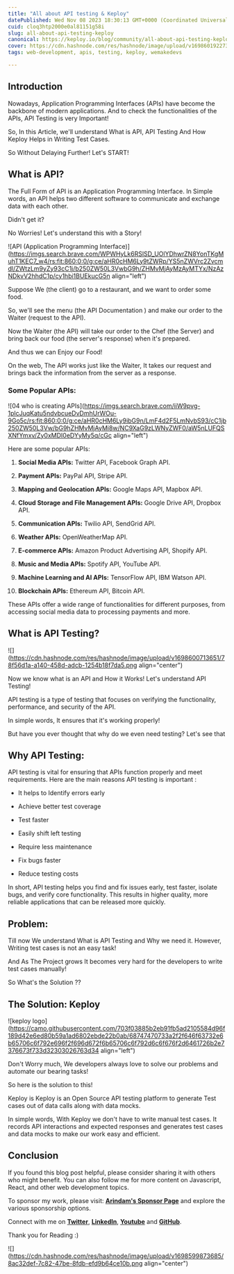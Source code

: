 ```yaml
---
title: "All about API testing & Keploy"
datePublished: Wed Nov 08 2023 18:30:13 GMT+0000 (Coordinated Universal Time)
cuid: cloq3htp2000e0al81151g58i
slug: all-about-api-testing-keploy
canonical: https://keploy.io/blog/community/all-about-api-testing-keploy
cover: https://cdn.hashnode.com/res/hashnode/image/upload/v1698601922731/4dfb30c7-21ad-42ba-9042-9400210f0b5c.png
tags: web-development, apis, testing, keploy, wemakedevs

---
```


## Introduction

Nowadays, Application Programming Interfaces (APIs) have become the backbone of modern applications. And to check the functionalities of the APIs, API Testing is very Important!

So, In this Article, we'll understand What is API, API Testing And How Keploy Helps in Writing Test Cases.

So Without Delaying Further! Let's START!

## What is API?

The Full Form of API is an Application Programming Interface. In Simple words, an API helps two different software to communicate and exchange data with each other.

Didn't get it?

No Worries! Let's understand this with a Story!

![API (Application Programming Interface)](https://imgs.search.brave.com/WPWHyLk6RSlSD_UOlYDhwrZN8YonTKgMuhT1KEC7_w4/rs:fit:860:0:0/g:ce/aHR0cHM6Ly9tZWRp/YS5nZWVrc2Zvcmdl/ZWtzLm9yZy93cC1j/b250ZW50L3VwbG9h/ZHMvMjAyMzAyMTYx/NzAzNDkvV2hhdC1p/cy1hbi1BUEkucG5n align="left")

Suppose We (the client) go to a restaurant, and we want to order some food.

So, we'll see the menu (the API Documentation ) and make our order to the Waiter (request to the API).

Now the Waiter (the API) will take our order to the Chef (the Server) and bring back our food (the server's response) when it's prepared.

And thus we can Enjoy our Food!

On the web, The API works just like the Waiter, It takes our request and brings back the information from the server as a response.

### Some Popular APIs:

![04 who is creating APIs](https://imgs.search.brave.com/iiW9pvg-1plcJuqKatu5ndvbcueDvDmhUrWOu-9Go5c/rs:fit:860:0:0/g:ce/aHR0cHM6Ly9ibG9n/LmF4d2F5LmNvbS93/cC1jb250ZW50L3Vw/bG9hZHMvMjAyMi8w/NC9XaG9zLWNyZWF0/aW5nLUFQSXNfYmxv/Zy0xMDI0eDYyMy5q/cGc align="left")

Here are some popular APIs:

1. **Social Media APIs:** Twitter API, Facebook Graph API.
    
2. **Payment APIs:** PayPal API, Stripe API.
    
3. **Mapping and Geolocation APIs:** Google Maps API, Mapbox API.
    
4. **Cloud Storage and File Management APIs:** Google Drive API, Dropbox API.
    
5. **Communication APIs:** Twilio API, SendGrid API.
    
6. **Weather APIs:** OpenWeatherMap API.
    
7. **E-commerce APIs:** Amazon Product Advertising API, Shopify API.
    
8. **Music and Media APIs:** Spotify API, YouTube API.
    
9. **Machine Learning and AI APIs:** TensorFlow API, IBM Watson API.
    
10. **Blockchain APIs:** Ethereum API, Bitcoin API.
    

These APIs offer a wide range of functionalities for different purposes, from accessing social media data to processing payments and more.

## What is API Testing?

![](https://cdn.hashnode.com/res/hashnode/image/upload/v1698600713651/78f56d1a-a140-458d-adcb-1254b18f7da5.png align="center")

Now we know what is an API and How it Works! Let's understand API Testing!

API testing is a type of testing that focuses on verifying the functionality, performance, and security of the API.

In simple words, It ensures that it's working properly!

But have you ever thought that why do we even need testing? Let's see that

## Why API Testing:

API testing is vital for ensuring that APIs function properly and meet requirements. Here are the main reasons API testing is important :

* It helps to Identify errors early
    
* Achieve better test coverage
    
* Test faster
    
* Easily shift left testing
    
* Require less maintenance
    
* Fix bugs faster
    
* Reduce testing costs
    

In short, API testing helps you find and fix issues early, test faster, isolate bugs, and verify core functionality. This results in higher quality, more reliable applications that can be released more quickly.

## Problem:

Till now We understand What is API Testing and Why we need it. However, Writing test cases is not an easy task!

And As The Project grows It becomes very hard for the developers to write test cases manually!

So What's the Solution ??

## The Solution: Keploy

![keploy logo](https://camo.githubusercontent.com/703f03885b2eb91fb5ad2105584d96f189d42e6ed80b59a1ad6802ebde22b0ab/68747470733a2f2f646f63732e6b65706c6f792e696f2f696d672f6b65706c6f792d6c6f676f2d6461726b2e7376673f733d32303026763d34 align="left")

Don't Worry much, We developers always love to solve our problems and automate our bearing tasks!

So here is the solution to this!

Keploy is Keploy is an Open Source API testing platform to generate Test cases out of data calls along with data mocks.

In simple words, With Keploy we don't have to write manual test cases. It records API interactions and expected responses and generates test cases and data mocks to make our work easy and efficient.

## Conclusion

If you found this blog post helpful, please consider sharing it with others who might benefit. You can also follow me for more content on Javascript, React, and other web development topics.

To sponsor my work, please visit: [**Arindam's Sponsor Page**](https://arindam1729.hashnode.dev/sponsor) and explore the various sponsorship options.

Connect with me on [**Twitter**](https://twitter.com/intent/follow?screen_name=Arindam_1729), [**LinkedIn**](https://www.linkedin.com/in/arindam2004/), [**Youtube**](https://www.youtube.com/channel/@Arindam_1729) and [**GitHub**](https://github.com/Arindam200).

Thank you for Reading :)

![](https://cdn.hashnode.com/res/hashnode/image/upload/v1698599873685/8ac32def-7c82-47be-8fdb-efd9b64ce10b.png align="center")